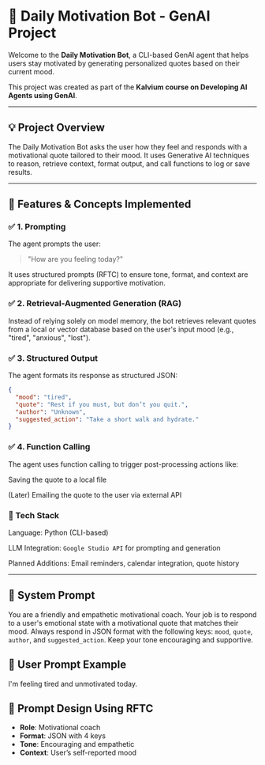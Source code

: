 # 🧠 Daily Motivation Bot - GenAI Project

Welcome to the **Daily Motivation Bot**, a CLI-based GenAI agent that helps users stay motivated by generating personalized quotes based on their current mood.

This project was created as part of the **Kalvium course on Developing AI Agents using GenAI**.

---

## 💡 Project Overview

The Daily Motivation Bot asks the user how they feel and responds with a motivational quote tailored to their mood. It uses Generative AI techniques to reason, retrieve context, format output, and call functions to log or save results.

---

## 🚀 Features & Concepts Implemented

### ✅ 1. Prompting
The agent prompts the user:  
> "How are you feeling today?"  

It uses structured prompts (RFTC) to ensure tone, format, and context are appropriate for delivering supportive motivation.

### ✅ 2. Retrieval-Augmented Generation (RAG)
Instead of relying solely on model memory, the bot retrieves relevant quotes from a local or vector database based on the user's input mood (e.g., "tired", "anxious", "lost").

### ✅ 3. Structured Output
The agent formats its response as structured JSON:
```json
{
  "mood": "tired",
  "quote": "Rest if you must, but don’t you quit.",
  "author": "Unknown",
  "suggested_action": "Take a short walk and hydrate."
}
```

### ✅ 4. Function Calling
The agent uses function calling to trigger post-processing actions like:

Saving the quote to a local file

(Later) Emailing the quote to the user via external API

### 🧪 Tech Stack
Language: Python (CLI-based)

LLM Integration: `Google Studio API` for prompting and generation

Planned Additions: Email reminders, calendar integration, quote history

---

## 🤖 System Prompt
You are a friendly and empathetic motivational coach. Your job is to respond to a user's emotional state with a motivational quote that matches their mood. Always respond in JSON format with the following keys: `mood`, `quote`, `author`, and `suggested_action`. Keep your tone encouraging and supportive.

## 👤 User Prompt Example
I'm feeling tired and unmotivated today.

## 🧠 Prompt Design Using RFTC

- **Role**: Motivational coach
- **Format**: JSON with 4 keys
- **Tone**: Encouraging and empathetic
- **Context**: User’s self-reported mood

